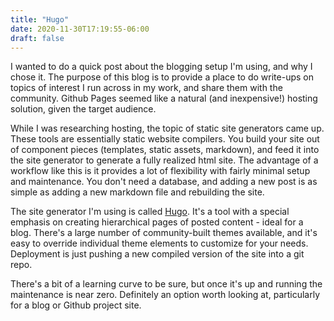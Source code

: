 ```yaml
---
title: "Hugo"
date: 2020-11-30T17:19:55-06:00
draft: false
---
```

I wanted to do a quick post about the blogging setup I'm using, and why I chose it. The purpose of this blog is to provide a place to do write-ups on topics of interest I run across in my work, and share them with the community. Github Pages seemed like a natural (and inexpensive!) hosting solution, given the target audience.

While I was researching hosting, the topic of static site generators came up. These tools are essentially static website compilers. You build your site out of component pieces (templates, static assets, markdown), and feed it into the site generator to generate a fully realized html site. The advantage of a workflow like this is it provides a lot of flexibility with fairly minimal setup and maintenance. You don't need a database, and adding a new post is as simple as adding a new markdown file and rebuilding the site.

The site generator I'm using is called [Hugo](https://gohugo.io). It's a tool with a special emphasis on creating hierarchical pages of posted content - ideal for a blog. There's a large number of community-built themes available, and it's easy to override individual theme elements to customize for your needs. Deployment is just pushing a new compiled version of the site into a git repo.

There's a bit of a learning curve to be sure, but once it's up and running the maintenance is near zero. Definitely an option worth looking at, particularly for a blog or Github project site. 
